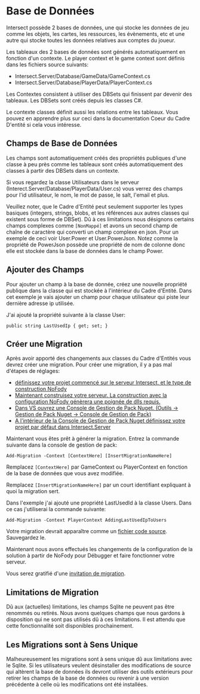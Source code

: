 # Base de Données

Intersect possède 2 bases de données, une qui stocke les données de jeu comme les objets, les cartes, les ressources, les évènements, etc et une autre qui stocke toutes les données relatives aux comptes du joueur.

Les tableaux des 2 bases de données sont générés automatiquement en fonction d'un contexte. Le player context et le game context sont définis dans les fichiers source suivants:
 - Intersect.Server/Database/GameData/GameContext.cs
 - Intersect.Server/Database/PlayerData/PlayerContext.cs

Les Contextes consistent à utiliser des DBSets qui finissent par devenir des tableaux. Les DBSets sont créés depuis les classes C#.

Le contexte classes définit aussi les relations entre les tableaux. Vous pouvez en apprendre plus sur ceci dans la documentation Coeur du Cadre D'entité si cela vous intéresse.


## Champs de Base de Données

Les champs sont automatiquement créés des propriétés publiques d'une classe à peu près comme les tableaux sont créés automatiquement des classes à partir des DBSets dans un contexte.

Si vous regardez la classe Utilisateurs dans le serveur (Interect.Server/Database/PlayerData/User.cs) vous verrez des champs pour l'id utilisateur, le nom, le mot de passe, le salt, l'email et plus.

Veuillez noter, que le Cadre d'Entité peut seulement supporter les types basiques (integers, strings, blobs, et les références aux autres classes qui existent sous forme de DBSet). Dû à ces limitations nous désignons certains champs complexes comme `[NonMappé]` et avons un second champ de chaîne de caractère qui converti un champ complexe en json. Pour un exemple de ceci voir User.Power et User.PowerJson. Notez comme la propriété de PowerJson possède une propriété de nom de colonne donc elle est stockée dans la base de données dans le champ Power.


## Ajouter des Champs

Pour ajouter un champ à la base de donnée, créez une nouvelle propriété publique dans la classe qui est stockée à l'intérieur du Cadre d'Entité. Dans cet exemple je vais ajouter un champ pour chaque utilisateur qui piste leur dernière adresse ip utilisée.

J'ai ajouté la propriété suivante à la classe User:
```
public string LastUsedIp { get; set; }
```

## Créer une Migration

Après avoir apporté des changements aux classes du Cadre d'Entités vous devrez créer une migration. Pour créer une migration, il y a pas mal d'étapes de réglages:

- [définissez votre projet commencé sur le serveur Intersect, et le type de construction NoFody](https://www.ascensiongamedev.com/resources/filehost/13a8de43d24b7595cacb37c5c99c65f1.png)
- [Maintenant construisez votre serveur. La construction avec la configuration NoFody génèrera une poignée de dlls requis.](https://www.ascensiongamedev.com/resources/filehost/73271e21395e697efb06cf7d28f0f14d.png)
- [Dans VS ouvrez une Console de Gestion de Pack Nuget. (Outils -> Gestion de Pack Nuget -> Console de Gestion de Pack)](https://www.ascensiongamedev.com/resources/filehost/c51298fbaf5e35a654b43c915ab5375f.png)
- [A l'intérieur de la Console de Gestion de Pack Nuget définissez votre projet par défaut dans Intersect.Server](https://www.ascensiongamedev.com/resources/filehost/2eea276e85b6258c5b844f392acdfd15.png)

Maintenant vous êtes prêt à générer la migration. Entrez la commande suivante dans la console de gestion de pack:
```
Add-Migration -Context [ContextHere] [InsertMigrationNameHere]
```

Remplacez `[ContextHere]` par GameContext ou PlayerContext en fonction de la base de données que vous avez modifiée.

Remplacez `[InsertMigrationNameHere]` par un court identifiant expliquant à quoi la migration sert.

Dans l'exemple j'ai ajouté une propriété LastUsedId à la classe Users. Dans ce cas j'utiliserai la commande suivante:
```
Add-Migration -Context PlayerContext AddingLastUsedIpToUsers
```

Votre migration devrait apparaître comme un [fichier code source](https://www.ascensiongamedev.com/resources/filehost/500983d59ef1b372947c3c2e9ff5aa47.png). Sauvegardez le.

Maintenant nous avons effectués les changements de la configuration de la solution à partir de NoFody pour Débugger et faire fonctionner votre serveur.

Vous serez gratifié d'une [invitation de migration](https://www.ascensiongamedev.com/resources/filehost/a0eca1c08ed9ad5b5324ef4502cded49.png).


## Limitations de Migration

Dû aux (actuelles) limitations, les champs Sqlite ne peuvent pas être renommés ou retirés. Nous avons quelques champs que nous gardons à disposition qui ne sont pas utilisés dû à ces limitations. Il est attendu que cette fonctionnalité soit disponibles prochainement.


## Les Migrations sont à Sens Unique

Malheureusement les migrations sont à sens unique dû aux limitations avec le Sqlite. Si les utilisateurs veulent désinstaller des modifications de source qui altèrent la base de données ils devront utiliser des outils extérieurs pour retirer les champs de la base de données ou revenir à une version précédente à celle où les modifications ont été installées.





